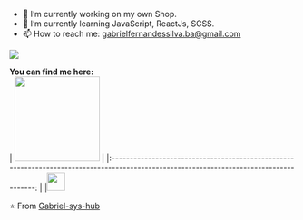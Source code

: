- 🔭 I’m currently working on my own Shop.
- 🌱 I’m currently learning JavaScript, ReactJs, SCSS.
- 📫 How to reach me: gabrielfernandessilva.ba@gmail.com

![](https://github-readme-stats.vercel.app/api?username=Gabriel-sys-hub&show_icons=true&title_color=E88795&icon_color=FF33FF&text_color=D6BCD5&bg_color=151515)
  
 
**You can find me here:**  
|  <a><img src="https://icon-library.net//images/icon-programmer/icon-programmer-14.jpg" width="150px" height="150px" /></a> |
|:---------------------------------------------------------------------------------------------------------------------------------------: |
|<a href="https://www.linkedin.com/in/gabrielpfernandes/"><img src="https://github.com/hussainweb/hussainweb/blob/main/icons/linkedin.png" width="32px" height="32px"></a>


⭐ From [Gabriel-sys-hub](https://github.com/Gabriel-sys-hub)
